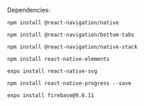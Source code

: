 Dependencies:

`npm install @react-navigation/native`

`npm install @react-navigation/bottom-tabs`

`npm install @react-navigation/native-stack`

`npm install react-native-elements`

`expo install react-native-svg`

`npm install react-native-progress --save`

`expo install firebase@9.6.11`
